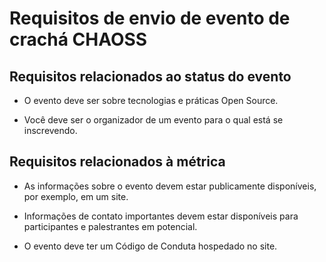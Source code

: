 # Requisitos de envio de evento de crachá CHAOSS

## Requisitos relacionados ao status do evento

- O evento deve ser sobre tecnologias e práticas Open Source.

- Você deve ser o organizador de um evento para o qual está se inscrevendo.

## Requisitos relacionados à métrica

- As informações sobre o evento devem estar publicamente disponíveis, por exemplo, em um site.

- Informações de contato importantes devem estar disponíveis para participantes e palestrantes em potencial.

- O evento deve ter um Código de Conduta hospedado no site.

